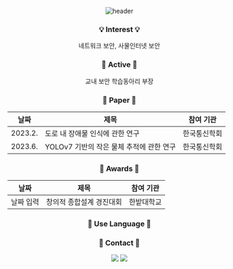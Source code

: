 <!-- 제목 -->
<div align="center">
  
  ![header](https://capsule-render.vercel.app/api?type=waving&color=gradient&height=150&section=header&text=Welcome!&fontColor=ffffff&fontSize=70&animation=fadeIn&fontAlignY=55)
</div>
<div align="center">

<!-- 소개 -->
### 💡 Interest 💡
네트워크 보안, 사물인터넷 보안
### 🌟 Active 🌟
교내 보안 학습동아리 부장
### 📖 Paper 📖
|날짜|제목|참여 기관|
|------|---|---|
|2023.2.|도로 내 장애물 인식에 관한 연구|한국통신학회|
|2023.6.|YOLOv7 기반의 작은 물체 추적에 관한 연구|한국통신학회|
### 📖 Awards 📖
|날짜|제목|참여 기관|
|------|---|---|
|날짜 입력|창의적 종합설계 경진대회|한밭대학교|
### 👀 Use Language 👀

### 💌 Contact 💌

<a href="https://garnet-raptor-461.notion.site/" target="_blank"><img src="https://img.shields.io/badge/Notion-000000?style=flat-square&logo=Notion&logoColor=white"/></a>
<a href="mailto:seulki00228@gmail.com"><img src="https://img.shields.io/badge/Gmail-EA4335?style=flat-square&logo=Gmail&logoColor=white&link=mailto:seulki00228@gmail.com"/></a>

<!-- 방문자 수, 커밋(사용 언어) 기록 -->

</div>

<!--
**seulgit2/seulgit2** is a ✨ _special_ ✨ repository because its `README.md` (this file) appears on your GitHub profile.

Here are some ideas to get you started:

- 🔭 I’m currently working on ...
- 🌱 I’m currently learning ...
- 👯 I’m looking to collaborate on ...
- 🤔 I’m looking for help with ...
- 💬 Ask me about ...
- 📫 How to reach me: ...
- 😄 Pronouns: ...
- ⚡ Fun fact: ...
-->
